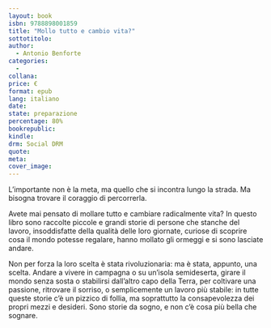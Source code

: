 ```yaml
---
layout: book
isbn: 9788898001859
title: "Mollo tutto e cambio vita?"
sottotitolo:
author:
  - Antonio Benforte
categories:
  -  
collana: 
price: €
format: epub
lang: italiano
date:  
state: preparazione
percentage: 80%
bookrepublic: 
kindle: 
drm: Social DRM
quote:
meta:
cover_image:
---
```

L’importante non è la meta, ma quello che si incontra lungo la strada. Ma bisogna trovare il coraggio di percorrerla.

Avete mai pensato di mollare tutto e cambiare radicalmente vita? In questo libro sono raccolte piccole e grandi storie di persone che stanche del lavoro, insoddisfatte della qualità delle loro giornate, curiose di scoprire cosa il mondo potesse regalare, hanno mollato gli ormeggi e si sono lasciate andare.

Non per forza la loro scelta è stata rivoluzionaria: ma è stata, appunto, una scelta. Andare a vivere in campagna o su un’isola semideserta, girare il mondo senza sosta o stabilirsi dall’altro capo della Terra, per coltivare una passione, ritrovare il sorriso, o semplicemente un lavoro più stabile: in tutte queste storie c’è un pizzico di follia, ma soprattutto la consapevolezza dei propri mezzi e desideri. Sono storie da sogno, e non c’è cosa più bella che sognare.

